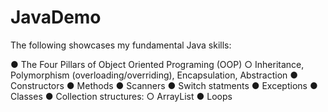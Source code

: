 # JavaDemo
The following showcases my fundamental Java skills:

● The Four Pillars of Object Oriented Programing (OOP)
○ Inheritance, Polymorphism (overloading/overriding), Encapsulation, Abstraction
● Constructors
● Methods
● Scanners
● Switch statments
● Exceptions
● Classes
● Collection structures: 
○ ArrayList
● Loops
